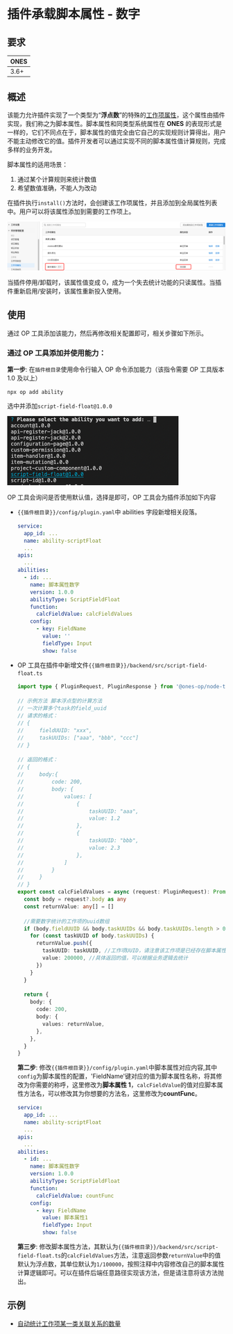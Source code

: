 # 插件承载脚本属性 - 数字

## 要求

| **ONES** |
| :------- |
| 3.6+     |

## 概述

该能力允许插件实现了一个类型为“**浮点数**”的特殊的[工作项属性](https://guide.ones.pro/wiki/#/team/LBrdb4wE/space/6XDAYB1a/page/DXn8kLTt)，这个属性由插件实现，我们称之为脚本属性。脚本属性和同类型系统属性在 **ONES** 的表现形式是一样的，它们不同点在于，脚本属性的值完全由它自己的实现规则计算得出，用户不能主动修改它的值。插件开发者可以通过实现不同的脚本属性值计算规则，完成多样的业务开发。

脚本属性的适用场景：

1. 通过某个计算规则来统计数值
2. 希望数值准确，不能人为改动

在插件执行`install()`方法时，会创建该工作项属性，并且添加到全局属性列表中。用户可以将该属性添加到需要的工作项上。

![image](images/script-field-float2.png)

当插件停用/卸载时，该属性值变成 0，成为一个失去统计功能的只读属性。当插件重新启用/安装时，该属性重新投入使用。

## 使用

通过 OP 工具添加该能力，然后再修改相关配置即可，相关步骤如下所示。

### 通过 OP 工具添加并使用能力：

**第一步**: 在`插件根目录`使用命令行输入 OP 命令添加能力（该指令需要 OP 工具版本 1.0 及以上）

```shell
npx op add ability
```

选中并添加`script-field-float@1.0.0`

![image](images/script-field-float1.png)

OP 工具会询问是否使用默认值，选择是即可，OP 工具会为插件添加如下内容

- `{{插件根目录}}/config/plugin.yaml`中 abilities 字段新增相关段落。
  ```yaml
  service:
    app_id: ...
    name: ability-scriptFloat
    ...
  apis:
    ...
  abilities:
    - id: ...
      name: 脚本属性数字
      version: 1.0.0
      abilityType: ScriptFieldFloat
      function:
        calcFieldValue: calcFieldValues
      config:
        - key: FieldName
          value: ''
          fieldType: Input
          show: false
  ```
- OP 工具在插件中新增文件`{{插件根目录}}/backend/src/script-field-float.ts`

  ```typescript
  import type { PluginRequest, PluginResponse } from '@ones-op/node-types'

  // 示例方法 脚本浮点型的计算方法
  // 一次计算多个task的field_uuid
  // 请求的格式：
  // {
  //     fieldUUID: "xxx",
  //     taskUUIDs: ["aaa", "bbb", "ccc"]
  // }

  // 返回的格式：
  // {
  //     body:{
  //         code: 200,
  //         body: {
  //             values: [
  //                 {
  //                     taskUUID: "aaa",
  //                     value: 1.2
  //                 },
  //                 {
  //                     taskUUID: "bbb",
  //                     value: 2.3
  //                 },
  //             ]
  //         }
  //     }
  // }
  export const calcFieldValues = async (request: PluginRequest): Promise<PluginResponse> => {
    const body = request?.body as any
    const returnValue: any[] = []

    //需要数字统计的工作项的uuid数组
    if (body.fieldUUID && body.taskUUIDs && body.taskUUIDs.length > 0) {
      for (const taskUUID of body.taskUUIDs) {
        returnValue.push({
          taskUUID: taskUUID, //工作项UUID，请注意该工作项是已经存在脚本属性
          value: 200000, //具体返回的值，可以根据业务逻辑去统计
        })
      }
    }

    return {
      body: {
        code: 200,
        body: {
          values: returnValue,
        },
      },
    }
  }
  ```

  **第二步**: 修改`{{插件根目录}}/config/plugin.yaml`中脚本属性对应内容,其中`config`为脚本属性的配置，'FieldName'键对应的值为脚本属性名称，将其修改为你需要的称呼，这里修改为**脚本属性 1**，`calcFieldValue`的值对应脚本属性方法名，可以修改其为你想要的方法名，这里修改为**countFunc**。

  ```yaml
  service:
    app_id: ...
    name: ability-scriptFloat
    ...
  apis:
    ...
  abilities:
    - id: ...
      name: 脚本属性数字
      version: 1.0.0
      abilityType: ScriptFieldFloat
      function:
        calcFieldValue: countFunc
      config:
        - key: FieldName
          value: 脚本属性1
          fieldType: Input
          show: false
  ```

  **第三步**: 修改脚本属性方法，其默认为`{{插件根目录}}/backend/src/script-field-float.ts`的`calcFieldValues`方法，注意返回参数`returnValue`中的值默认为浮点数，其单位默认为`1/100000`，按照注释中内容修改自己的脚本属性计算逻辑即可。可以在插件后端任意路径实现该方法，但是请注意将该方法抛出。

## 示例

- [自动统计工作项某一类关联关系的数量](sample-script-field-float1.md)
